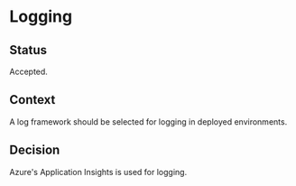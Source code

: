 # Logging

## Status

Accepted.

## Context

A log framework should be selected for logging in deployed environments.

## Decision

Azure's Application Insights is used for logging.